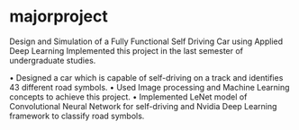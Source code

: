 # majorproject
Design and Simulation of a Fully Functional Self Driving Car using Applied Deep Learning
Implemented this project in the last semester of undergraduate studies. 

• Designed a car which is capable of self-driving on a track and identifies 43 different road symbols.
• Used Image processing and Machine Learning concepts to achieve this project.
• Implemented LeNet model of Convolutional Neural Network for self-driving and Nvidia Deep Learning framework to classify road symbols.
